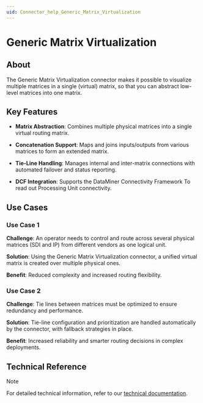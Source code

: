 ```yaml
---
uid: Connector_help_Generic_Matrix_Virtualization
---
```


# Generic Matrix Virtualization

## About

The Generic Matrix Virtualization connector makes it possible to visualize multiple matrices in a single (virtual) matrix, so that you can abstract low-level matrices into one matrix.

## Key Features

- **Matrix Abstraction**: Combines multiple physical matrices into a single virtual routing matrix.

- **Concatenation Support**: Maps and joins inputs/outputs from various matrices to form an extended matrix.

- **Tie-Line Handling**: Manages internal and inter-matrix connections with automated failover and status reporting.

- **DCF Integration**: Supports the DataMiner Connectivity Framework To read out Processing Unit connectivity.

## Use Cases

### Use Case 1

**Challenge**: An operator needs to control and route across several physical matrices (SDI and IP) from different vendors as one logical unit.

**Solution**: Using the Generic Matrix Virtualization connector, a unified virtual matrix is created over multiple physical ones.

**Benefit**: Reduced complexity and increased routing flexibility.

### Use Case 2

**Challenge**: Tie lines between matrices must be optimized to ensure redundancy and performance.

**Solution**: Tie-line configuration and prioritization are handled automatically by the connector, with fallback strategies in place.

**Benefit**: Increased reliability and smarter routing decisions in complex deployments.

## Technical Reference

> [!NOTE]
> For detailed technical information, refer to our [technical documentation](xref:Generic_Matrix_Virtualization_Technical).
